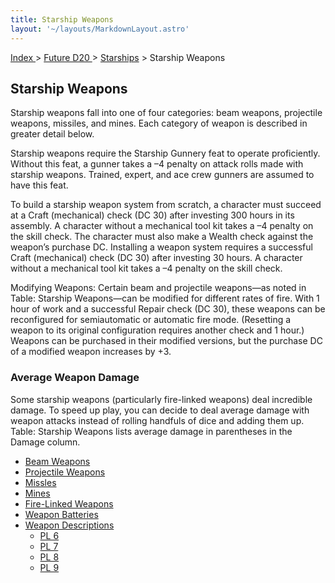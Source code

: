```yaml
---
title: Starship Weapons
layout: '~/layouts/MarkdownLayout.astro'
---
```


[ Index ](/) > [ Future D20 ](/future.d20.srd) > [Starships](/future.d20.srd/starships) > Starship Weapons

## Starship Weapons

Starship weapons fall into one of four categories: beam weapons, projectile
weapons, missiles, and mines. Each category of weapon is described in greater
detail below.

Starship weapons require the Starship Gunnery feat to operate proficiently.
Without this feat, a gunner takes a –4 penalty on attack rolls made with
starship weapons. Trained, expert, and ace crew gunners are assumed to have
this feat.

To build a starship weapon system from scratch, a character must succeed at a
Craft (mechanical) check (DC 30) after investing 300 hours in its assembly. A
character without a mechanical tool kit takes a –4 penalty on the skill check.
The character must also make a Wealth check against the weapon’s purchase DC.
Installing a weapon system requires a successful Craft (mechanical) check (DC
30) after investing 30 hours. A character without a mechanical tool kit takes
a –4 penalty on the skill check.

Modifying Weapons: Certain beam and projectile weapons—as noted in Table:
Starship Weapons—can be modified for different rates of fire. With 1 hour of
work and a successful Repair check (DC 30), these weapons can be reconfigured
for semiautomatic or automatic fire mode. (Resetting a weapon to its original
configuration requires another check and 1 hour.) Weapons can be purchased in
their modified versions, but the purchase DC of a modified weapon increases by
+3.

### Average Weapon Damage

Some starship weapons (particularly fire-linked weapons) deal incredible
damage. To speed up play, you can decide to deal average damage with weapon
attacks instead of rolling handfuls of dice and adding them up. Table:
Starship Weapons lists average damage in parentheses in the Damage column.

  * [Beam Weapons](/future.d20.srd/starships/starship.weapons/beam.weapons)
  * [Projectile Weapons](/future.d20.srd/starships/starship.weapons/projectile.weapons)
  * [Missles](/future.d20.srd/starships/starship.weapons/missles)
  * [Mines](/future.d20.srd/starships/starship.weapons/mines)
  * [Fire-Linked Weapons](/future.d20.srd/starships/starship.weapons/fire.linked.weapons)
  * [Weapon Batteries](/future.d20.srd/starships/starship.weapons/weapon.batteries)
  * [Weapon Descriptions](/future.d20.srd/starships/starship.weapons/weapon.descriptions)
    * [PL 6](/future.d20.srd/starships/starship.weapons/weapon.table.pl6)
    * [PL 7](/future.d20.srd/starships/starship.weapons/weapon.table.pl7)
    * [PL 8](/future.d20.srd/starships/starship.weapons/weapon.table.pl8)
    * [PL 9](/future.d20.srd/starships/starship.weapons/weapon.table.pl9)

